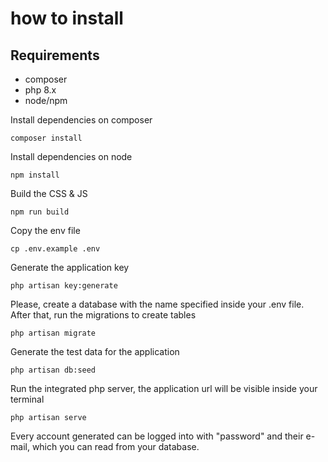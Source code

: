 # how to install

## Requirements

-   composer
-   php 8.x
-   node/npm

Install dependencies on composer

```
composer install
```

Install dependencies on node

```
npm install
```

Build the CSS & JS

```
npm run build
```

Copy the env file

```
cp .env.example .env
```

Generate the application key

```
php artisan key:generate
```

Please, create a database with the name specified inside your .env file.
After that, run the migrations to create tables

```
php artisan migrate
```

Generate the test data for the application

```
php artisan db:seed
```

Run the integrated php server, the application url will be visible inside your terminal

```
php artisan serve
```

Every account generated can be logged into with "password" and their e-mail, which you can read from your database.
